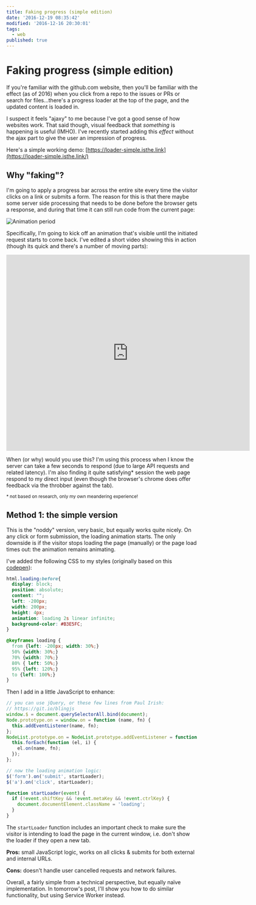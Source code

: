 ```yaml
---
title: Faking progress (simple edition)
date: '2016-12-19 08:35:42'
modified: '2016-12-16 20:30:01'
tags:
  - web
published: true
---
```

# Faking progress (simple edition)

If you're familiar with the github.com website, then you'll be familiar with the effect (as of 2016) when you click from a repo to the issues or PRs or search for files…there's a progress loader at the top of the page, and the updated content is loaded in.

I suspect it feels "ajaxy" to me because I've got a good sense of how websites work. That said though, visual feedback that _something_ is happening is useful (IMHO). I've recently started adding this _effect_ without the ajax part to give the user an impression of progress.

<!--more-->

Here's a simple working demo: [https://loader-simple.isthe.link](https://loader-simple.isthe.link/)

## Why "faking"?

I'm going to apply a progress bar across the entire site every time the visitor clicks on a link or submits a form. The reason for this is that there maybe some server side processing that needs to be done before the browser gets a response, and during that time it can still run code from the current page:

![Animation period](/images/anim-during-network.png)

Specifically, I'm going to kick off an animation that's visible until the initiated request starts to come back. I've edited a short video showing this in action (though its quick and there's a number of moving parts):

<iframe src="https://player.vimeo.com/video/195803457" width="640" height="515" frameborder="0" webkitallowfullscreen mozallowfullscreen allowfullscreen></iframe>

When (or why) would you use this? I'm using this process when I know the server can take a few seconds to respond (due to large API requests and related latency). I'm also finding it quite satisfying* session the web page respond to my direct input (even though the browser's chrome does offer feedback via the throbber against the tab).

<small>* not based on research, only my own meandering experience!</small>

## Method 1: the simple version

This is the "noddy" version, very basic, but equally works quite nicely. On any click or form submission, the loading animation starts. The only downside is if the visitor stops loading the page (manually) or the page load times out: the animation remains animating.

I've added the following CSS to my styles (originally based on this [codepen](http://codepen.io/brunjo/pen/XJmbNz)):

```css
html.loading:before{
  display: block;
  position: absolute;
  content: "";
  left: -200px;
  width: 200px;
  height: 4px;
  animation: loading 2s linear infinite;
  background-color: #B3E5FC;
}

@keyframes loading {
  from {left: -200px; width: 30%;}
  50% {width: 30%;}
  70% {width: 70%;}
  80% { left: 50%;}
  95% {left: 120%;}
  to {left: 100%;}
}
```

Then I add in a little JavaScript to enhance:

```js
// you can use jQuery, or these few lines from Paul Irish:
// https://git.io/blingjs
window.$ = document.querySelectorAll.bind(document);
Node.prototype.on = window.on = function (name, fn) {
  this.addEventListener(name, fn);
};
NodeList.prototype.on = NodeList.prototype.addEventListener = function (name, fn) {
  this.forEach(function (el, i) {
    el.on(name, fn);
  });
};

// now the loading animation logic:
$('form').on('submit', startLoader);
$('a').on('click', startLoader);

function startLoader(event) {
  if (!event.shiftKey && !event.metaKey && !event.ctrlKey) {
    document.documentElement.className = 'loading';
  }
}
```

The `startLoader` function includes an important check to make sure the visitor is intending to load the page in the current window, i.e. don't show the loader if they open a new tab.

**Pros:** small JavaScript logic, works on all clicks & submits for both external and internal URLs.

**Cons:** doesn't handle user cancelled requests and network failures.

Overall, a fairly simple from a technical perspective, but equally naïve implementation. In tomorrow's post, I'll show you how to do similar functionality, but using Service Worker instead.
